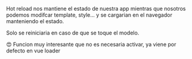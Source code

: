 Hot reload nos mantiene el estado de nuestra app mientras que nosotros podemos modifcar template, style... y se cargarian en el navegador manteniendo el estado. 

Solo se reiniciaria en caso de que se toque el modelo.

😍 Funcion muy interesante que no es necesaria activar, ya viene por defecto en vue loader